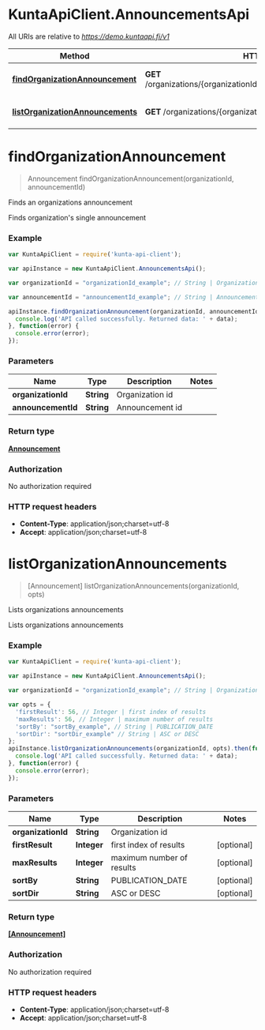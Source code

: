 # KuntaApiClient.AnnouncementsApi

All URIs are relative to *https://demo.kuntaapi.fi/v1*

Method | HTTP request | Description
------------- | ------------- | -------------
[**findOrganizationAnnouncement**](AnnouncementsApi.md#findOrganizationAnnouncement) | **GET** /organizations/{organizationId}/announcements/{announcementId} | Finds an organizations announcement
[**listOrganizationAnnouncements**](AnnouncementsApi.md#listOrganizationAnnouncements) | **GET** /organizations/{organizationId}/announcements | Lists organizations announcements


<a name="findOrganizationAnnouncement"></a>
# **findOrganizationAnnouncement**
> Announcement findOrganizationAnnouncement(organizationId, announcementId)

Finds an organizations announcement

Finds organization&#39;s single announcement 

### Example
```javascript
var KuntaApiClient = require('kunta-api-client');

var apiInstance = new KuntaApiClient.AnnouncementsApi();

var organizationId = "organizationId_example"; // String | Organization id

var announcementId = "announcementId_example"; // String | Announcement id

apiInstance.findOrganizationAnnouncement(organizationId, announcementId).then(function(data) {
  console.log('API called successfully. Returned data: ' + data);
}, function(error) {
  console.error(error);
});

```

### Parameters

Name | Type | Description  | Notes
------------- | ------------- | ------------- | -------------
 **organizationId** | **String**| Organization id | 
 **announcementId** | **String**| Announcement id | 

### Return type

[**Announcement**](Announcement.md)

### Authorization

No authorization required

### HTTP request headers

 - **Content-Type**: application/json;charset=utf-8
 - **Accept**: application/json;charset=utf-8

<a name="listOrganizationAnnouncements"></a>
# **listOrganizationAnnouncements**
> [Announcement] listOrganizationAnnouncements(organizationId, opts)

Lists organizations announcements

Lists organizations announcements 

### Example
```javascript
var KuntaApiClient = require('kunta-api-client');

var apiInstance = new KuntaApiClient.AnnouncementsApi();

var organizationId = "organizationId_example"; // String | Organization id

var opts = { 
  'firstResult': 56, // Integer | first index of results
  'maxResults': 56, // Integer | maximum number of results
  'sortBy': "sortBy_example", // String | PUBLICATION_DATE
  'sortDir': "sortDir_example" // String | ASC or DESC
};
apiInstance.listOrganizationAnnouncements(organizationId, opts).then(function(data) {
  console.log('API called successfully. Returned data: ' + data);
}, function(error) {
  console.error(error);
});

```

### Parameters

Name | Type | Description  | Notes
------------- | ------------- | ------------- | -------------
 **organizationId** | **String**| Organization id | 
 **firstResult** | **Integer**| first index of results | [optional] 
 **maxResults** | **Integer**| maximum number of results | [optional] 
 **sortBy** | **String**| PUBLICATION_DATE | [optional] 
 **sortDir** | **String**| ASC or DESC | [optional] 

### Return type

[**[Announcement]**](Announcement.md)

### Authorization

No authorization required

### HTTP request headers

 - **Content-Type**: application/json;charset=utf-8
 - **Accept**: application/json;charset=utf-8

